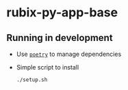 # rubix-py-app-base 

## Running in development

- Use [`poetry`](https://github.com/python-poetry/poetry) to manage dependencies
- Simple script to install

    ```bash
    ./setup.sh
    ```